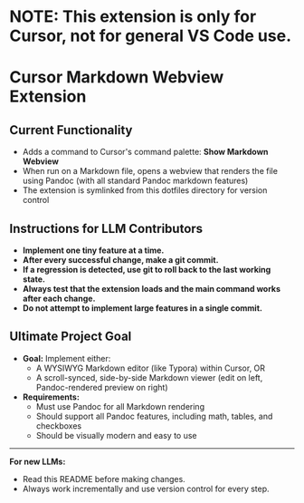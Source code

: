 # NOTE: This extension is only for Cursor, not for general VS Code use.

# Cursor Markdown Webview Extension

## Current Functionality

- Adds a command to Cursor's command palette: **Show Markdown Webview**
- When run on a Markdown file, opens a webview that renders the file using Pandoc (with all standard Pandoc markdown features)
- The extension is symlinked from this dotfiles directory for version control

## Instructions for LLM Contributors

- **Implement one tiny feature at a time.**
- **After every successful change, make a git commit.**
- **If a regression is detected, use git to roll back to the last working state.**
- **Always test that the extension loads and the main command works after each change.**
- **Do not attempt to implement large features in a single commit.**

## Ultimate Project Goal

- **Goal:** Implement either:
  - A WYSIWYG Markdown editor (like Typora) within Cursor, OR
  - A scroll-synced, side-by-side Markdown viewer (edit on left, Pandoc-rendered preview on right)
- **Requirements:**
  - Must use Pandoc for all Markdown rendering
  - Should support all Pandoc features, including math, tables, and checkboxes
  - Should be visually modern and easy to use

---

**For new LLMs:**

- Read this README before making changes.
- Always work incrementally and use version control for every step.
